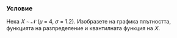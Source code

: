 ### Условие
Нека 𝑋 ∼ 𝒩 (𝜇 = 4, 𝜎 = 1.2). Изобразете на графика плътността, функцията
на разпределение и квантилната функция на 𝑋.
